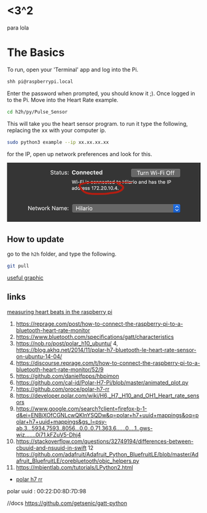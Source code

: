 # <3^2


para lola


# The Basics

To run, open your 'Terminal' app and log into the Pi.
```bash
shh pi@raspberrypi.local
```
Enter the password when prompted, you should know it ;).
Once logged in to the Pi. Move into the Heart Rate example.

```bash
cd h2h/py/Pulse_Sensor
```
This will take you the heart sensor program.
to run it type the following, replacing the xx with your computer ip.
```bash
sudo python3 example --ip xx.xx.xx.xx
```
for the IP, open up network preferences and look for this.

![ip](./Assets/Ip.png)

## How to update

go to the `h2h` folder, and type the following.
```bash
git pull
```


[useful graphic](https://imotions.com/blog/measuring-the-heart-how-does-ecg-and-ppg-work/)

## links
[measuring heart beats in the raspberry pi](https://tutorials-raspberrypi.com/raspberry-pi-heartbeat-pulse-measuring/)

 1. https://reprage.com/post/how-to-connect-the-raspberry-pi-to-a-bluetooth-heart-rate-monitor
 2. https://www.bluetooth.com/specifications/gatt/characteristics
 3. https://nob.ro/post/polar_h10_ubuntu/
 4, https://blog.akhq.net/2014/11/polar-h7-bluetooth-le-heart-rate-sensor-on-ubuntu-14-04/
 5. https://discourse.reprage.com/t/how-to-connect-the-raspberry-pi-to-a-bluetooth-heart-rate-monitor/52/9
 6. https://github.com/danielfppps/hbpimon
 7. https://github.com/cal-id/Polar-H7-Pi/blob/master/animated_plot.py
 8. https://github.com/oroce/polar-h7-rr
 9. https://developer.polar.com/wiki/H6,_H7,_H10_and_OH1_Heart_rate_sensors
 10. https://www.google.com/search?client=firefox-b-1-d&ei=ENBjXOfCGNLcwQKlnYSQDw&q=polar+h7+uuid+mappings&oq=polar+h7+uuid+mappings&gs_l=psy-ab.3...5934.7593..8056...0.0..0.71.363.6......0....1..gws-wiz.......0i71.kFZuV5-Dhj4
 11. https://stackoverflow.com/questions/32749194/differences-between-cbuuid-and-nsuuid-in-swift
 12 https://github.com/adafruit/Adafruit_Python_BluefruitLE/blob/master/Adafruit_BluefruitLE/corebluetooth/objc_helpers.py
 13. https://mbientlab.com/tutorials/LPython2.html
- [polar h7 rr](https://github.com/oroce/polar-h7-rr)

polar uuid : 00:22:D0:8D:7D:98

//docs
https://github.com/getsenic/gatt-python
